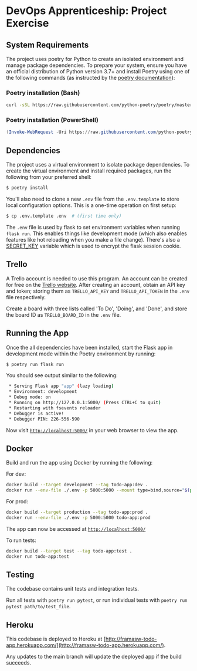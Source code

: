 # DevOps Apprenticeship: Project Exercise

## System Requirements

The project uses poetry for Python to create an isolated environment and manage package dependencies. To prepare your system, ensure you have an official distribution of Python version 3.7+ and install Poetry using one of the following commands (as instructed by the [poetry documentation](https://python-poetry.org/docs/#system-requirements)):

### Poetry installation (Bash)

```bash
curl -sSL https://raw.githubusercontent.com/python-poetry/poetry/master/install-poetry.py | python -
```

### Poetry installation (PowerShell)

```powershell
(Invoke-WebRequest -Uri https://raw.githubusercontent.com/python-poetry/poetry/master/install-poetry.py -UseBasicParsing).Content | python -
```

## Dependencies

The project uses a virtual environment to isolate package dependencies. To create the virtual environment and install required packages, run the following from your preferred shell:

```bash
$ poetry install
```

You'll also need to clone a new `.env` file from the `.env.template` to store local configuration options. This is a one-time operation on first setup:

```bash
$ cp .env.template .env  # (first time only)
```

The `.env` file is used by flask to set environment variables when running `flask run`. This enables things like development mode (which also enables features like hot reloading when you make a file change). There's also a [SECRET_KEY](https://flask.palletsprojects.com/en/1.1.x/config/#SECRET_KEY) variable which is used to encrypt the flask session cookie.

## Trello

A Trello account is needed to use this program. An account can be created for free on the [Trello website](https://trello.com/). After creating an account, obtain an API key and token; storing them as `TRELLO_API_KEY` and `TRELLO_API_TOKEN` in the `.env` file respectively.

Create a board with three lists called 'To Do', 'Doing', and 'Done', and store the board ID as `TRELLO_BOARD_ID` in the `.env` file.

## Running the App

Once the all dependencies have been installed, start the Flask app in development mode within the Poetry environment by running:
```bash
$ poetry run flask run
```

You should see output similar to the following:
```bash
 * Serving Flask app "app" (lazy loading)
 * Environment: development
 * Debug mode: on
 * Running on http://127.0.0.1:5000/ (Press CTRL+C to quit)
 * Restarting with fsevents reloader
 * Debugger is active!
 * Debugger PIN: 226-556-590
```
Now visit [`http://localhost:5000/`](http://localhost:5000/) in your web browser to view the app.

## Docker

Build and run the app using Docker by running the following:

For dev:
```bash
docker build --target development --tag todo-app:dev .
docker run --env-file ./.env -p 5000:5000 --mount type=bind,source="$(pwd)"/todo_app,target=/app/todo_app todo-app:dev
```

For prod:
```bash
docker build --target production --tag todo-app:prod .
docker run --env-file ./.env -p 5000:5000 todo-app:prod
```
The app can now be accessed at [`http://localhost:5000/`](http://localhost:5000/)

To run tests:
```bash
docker build --target test --tag todo-app:test .
docker run todo-app:test
```

## Testing

The codebase contains unit tests and integration tests.

Run all tests with `poetry run pytest`, or run individual tests with `poetry run pytest path/to/test_file`.

## Heroku

This codebase is deployed to Heroku at [http://framasw-todo-app.herokuapp.com/](http://framasw-todo-app.herokuapp.com/).

Any updates to the main branch will update the deployed app if the build succeeds.